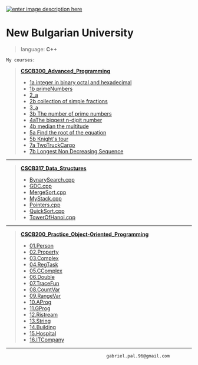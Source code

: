 [![enter image description here](http://isic.bg/public/upload/content/158/200/nbu_logo.jpg)](http://www.nbu.bg/)

**New Bulgarian University**
===================
    
>language:  **C++**

    My courses:

> [**CSCB300_Advanced_Programming**](https://github.com/gabrielpal96/NBU/tree/master/CSCB300_Advanced_Programming)
> 
>  - [1a integer in binary octal and  hexadecimal](https://github.com/gabrielpal96/NBU/blob/master/CSCB300_Advanced_Programming/1_a_integer_in_binary_octal_and%20_hexadecimal.cpp)
>  - [1b primeNumbers](https://github.com/gabrielpal96/NBU/blob/master/CSCB300_Advanced_Programming/1_b_primeNumbers.cpp)
>  - [2_a](https://github.com/gabrielpal96/NBU/blob/master/CSCB300_Advanced_Programming/2_a.cpp)
>  - [2b collection of simple fractions](https://github.com/gabrielpal96/NBU/blob/master/CSCB300_Advanced_Programming/2_b_collection_of_simple_fractions.cpp)
>  - [3_a ](https://github.com/gabrielpal96/NBU/blob/master/CSCB300_Advanced_Programming/3_a.cpp)
>  - [3b The number of prime numbers](https://github.com/gabrielpal96/NBU/blob/master/CSCB300_Advanced_Programming/3_b_The_number_of_prime_numbers..cpp)
>  - [4aThe biggest n-digit number](https://github.com/gabrielpal96/NBU/blob/master/CSCB300_Advanced_Programming/4_a_the_biggest_n-digit_number..cpp)
>  - [4b median the multitude](https://github.com/gabrielpal96/NBU/blob/master/CSCB300_Advanced_Programming/4_b_median_the_multitude..cpp)
>  - [5a Find the root of the equation](https://github.com/gabrielpal96/NBU/blob/master/CSCB300_Advanced_Programming/5_a_Find_the_root_of_the_equation.cpp)
>  - [5b Knight's tour](https://github.com/gabrielpal96/NBU/blob/master/CSCB300_Advanced_Programming/5_b_Knight's_tour.cpp)
>  - [7a TwoTruckCargo](https://github.com/gabrielpal96/NBU/blob/master/CSCB300_Advanced_Programming/7_a_TwoTruckCargo.cpp)
>  - [7b Longest Non Decreasing Sequence](https://github.com/gabrielpal96/NBU/blob/master/CSCB300_Advanced_Programming/7_b_LongestNonDecreasingSequence.cpp)


---------------------
 
> [**CSCB317_Data_Structures**](https://github.com/gabrielpal96/NBU/tree/master/CSCB317_Data_Structures)
> 
>  - [BynarySearch.cpp](https://github.com/gabrielpal96/NBU/blob/master/CSCB317_Data_Structures/BynarySearch.cpp)
>  - [GDC.cpp](https://github.com/gabrielpal96/NBU/blob/master/CSCB317_Data_Structures/GDC.cpp)
>  - [MergeSort.cpp](https://github.com/gabrielpal96/NBU/blob/master/CSCB317_Data_Structures/MergeSort.cpp)
>  - [MyStack.cpp](https://github.com/gabrielpal96/NBU/blob/master/CSCB317_Data_Structures/MyStack.cpp)
>  - [Pointers.cpp](https://github.com/gabrielpal96/NBU/blob/master/CSCB317_Data_Structures/Pointers.cpp)
>  - [QuickSort.cpp](https://github.com/gabrielpal96/NBU/blob/master/CSCB317_Data_Structures/QuickSort.cpp)
>  -  [TowerOfHanoi.cpp](https://github.com/gabrielpal96/NBU/blob/master/CSCB317_Data_Structures/TowerOfHanoi.cpp)


---------------------

> [**CSCB200_Practice_Object-Oriented_Programming**](https://github.com/gabrielpal96/NBU/tree/master/CSCB200_Practice_on_Object-Oriented_Programming)
> 
>  - [01.Person](https://github.com/gabrielpal96/NBU/tree/master/CSCB200_Practice_on_Object-Oriented_Programming/01.Person)
>  - [02.Property](https://github.com/gabrielpal96/NBU/tree/master/CSCB200_Practice_on_Object-Oriented_Programming/02.Property)
>  - [03.Complex](https://github.com/gabrielpal96/NBU/tree/master/CSCB200_Practice_on_Object-Oriented_Programming/03.Complex)
>  - [04.RegTask](https://github.com/gabrielpal96/NBU/tree/master/CSCB200_Practice_on_Object-Oriented_Programming/04.RegTask)
>  - [05.CComplex](https://github.com/gabrielpal96/NBU/tree/master/CSCB200_Practice_on_Object-Oriented_Programming/05.CComplex)
>  - [06.Double](https://github.com/gabrielpal96/NBU/tree/master/CSCB200_Practice_on_Object-Oriented_Programming/06.Double)
>  - [07.TraceFun](https://github.com/gabrielpal96/NBU/tree/master/CSCB200_Practice_on_Object-Oriented_Programming/07.TraceFun)
>  - [08.CountVar](https://github.com/gabrielpal96/NBU/tree/master/CSCB200_Practice_on_Object-Oriented_Programming/08.CountVar)
>  - [09.RangeVar](https://github.com/gabrielpal96/NBU/tree/master/CSCB200_Practice_on_Object-Oriented_Programming/09.RangeVar)
>  - [10.AProg](https://github.com/gabrielpal96/NBU/tree/master/CSCB200_Practice_on_Object-Oriented_Programming/10.AProg)
>  - [11.GProg](https://github.com/gabrielpal96/NBU/tree/master/CSCB200_Practice_on_Object-Oriented_Programming/11.GProg)
>  - [12.Ristream](https://github.com/gabrielpal96/NBU/tree/master/CSCB200_Practice_on_Object-Oriented_Programming/12Ristream)
>  - [13.String](https://github.com/gabrielpal96/NBU/tree/master/CSCB200_Practice_on_Object-Oriented_Programming/13.String)
>  - [14.Building](https://github.com/gabrielpal96/NBU/tree/master/CSCB200_Practice_on_Object-Oriented_Programming/14.Building)
>  - [15.Hospital](https://github.com/gabrielpal96/NBU/tree/master/CSCB200_Practice_on_Object-Oriented_Programming/15.Hospital)
>  - [16.ITCompany](https://github.com/gabrielpal96/NBU/tree/master/CSCB200_Practice_on_Object-Oriented_Programming/16.ITCompany)

-----
                                          gabriel.pal.96@gmail.com